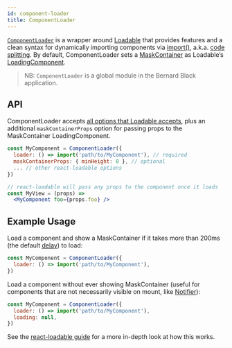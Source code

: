 ```yaml
---
id: component-loader
title: ComponentLoader
---
```


[`ComponentLoader`](/src/enhancers/ComponentLoader/index.js) is a wrapper around [Loadable](https://github.com/thejameskyle/react-loadable) that provides features and a clean syntax for dynamically importing components via [import()](https://webpack.js.org/api/module-methods/#import-), a.k.a. [code splitting](https://webpack.js.org/guides/code-splitting/#dynamic-imports). By default, ComponentLoader sets a [MaskContainer](src/components/MaskContainer/index.js) as Loadable’s [LoadingComponent](https://github.com/thejameskyle/react-loadable/blob/master/README.md#creating-a-great-loading-component).

> NB: `ComponentLoader` is a global module in the Bernard Black application.

## API

ComponentLoader accepts [all options that Loadable accepts](https://github.com/thejameskyle/react-loadable/blob/master/README.md#loadable), plus an additional `maskContainerProps` option for passing props to the MaskContainer LoadingComponent.

```jsx
const MyComponent = ComponentLoader({
  loader: () => import('path/to/MyComponent'), // required
  maskContainerProps: { minHeight: 0 }, // optional
  ... // other react-loadable options
})

// react-loadable will pass any props to the component once it loads
const MyView = (props) =>
  <MyComponent foo={props.foo} />
```

## Example Usage

Load a component and show a MaskContainer if it takes more than 200ms (the default [delay](https://github.com/thejameskyle/react-loadable/blob/master/README.md#avoiding-flash-of-loading-component)) to load:

```jsx
const MyComponent = ComponentLoader({
  loader: () => import('path/to/MyComponent'),
})
```

Load a component without ever showing MaskContainer (useful for components that are not necessarily visible on mount, like [Notifier](src/components/Notifier/index.js)):

```jsx
const MyComponent = ComponentLoader({
  loader: () => import('path/to/MyComponent'),
  loading: null,
})
```

See the [react-loadable guide](https://github.com/thejameskyle/react-loadable/blob/master/README.md#------------guide) for a more in-depth look at how this works.

